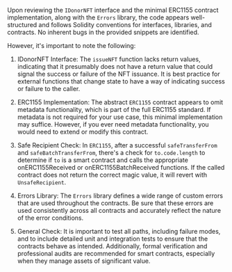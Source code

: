 Upon reviewing the `IDonorNFT` interface and the minimal ERC1155 contract implementation, along with the `Errors` library, the code appears well-structured and follows Solidity conventions for interfaces, libraries, and contracts. No inherent bugs in the provided snippets are identified. 

However, it's important to note the following:

1. IDonorNFT Interface: The `issueNFT` function lacks return values, indicating that it presumably does not have a return value that could signal the success or failure of the NFT issuance. It is best practice for external functions that change state to have a way of indicating success or failure to the caller.

2. ERC1155 Implementation: The abstract `ERC1155` contract appears to omit metadata functionality, which is part of the full ERC1155 standard. If metadata is not required for your use case, this minimal implementation may suffice. However, if you ever need metadata functionality, you would need to extend or modify this contract.

3. Safe Recipient Check: In `ERC1155`, after a successful `safeTransferFrom` and `safeBatchTransferFrom`, there's a check for `to.code.length` to determine if `to` is a smart contract and calls the appropriate onERC1155Received or onERC1155BatchReceived functions. If the called contract does not return the correct magic value, it will revert with `UnsafeRecipient`.

4. Errors Library: The `Errors` library defines a wide range of custom errors that are used throughout the contracts. Be sure that these errors are used consistently across all contracts and accurately reflect the nature of the error conditions.

5. General Check: It is important to test all paths, including failure modes, and to include detailed unit and integration tests to ensure that the contracts behave as intended. Additionally, formal verification and professional audits are recommended for smart contracts, especially when they manage assets of significant value.

